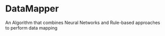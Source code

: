 # DataMapper
An Algorithm that combines Neural Networks and Rule-based approaches to perform data mapping 
